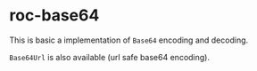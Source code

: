 # roc-base64

This is basic a implementation of `Base64` encoding and decoding.

`Base64Url` is also available (url safe base64 encoding).
